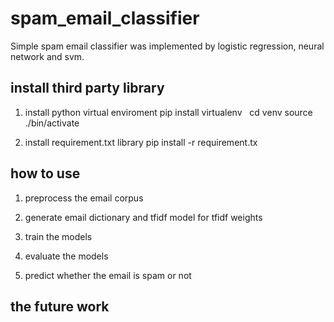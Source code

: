 # spam_email_classifier
Simple spam email classifier was implemented by logistic regression, neural network and svm.

## install third party library
1. install python virtual enviroment
   pip install virtualenv
   cd venv
   source ./bin/activate
   
2. install requirement.txt library
   pip install -r requirement.tx

## how to use
1. preprocess the email corpus

2. generate email dictionary and tfidf model for tfidf weights

3. train the models

4. evaluate the models

5. predict whether the email is spam or not

## the future work

